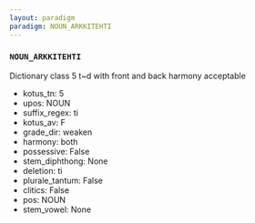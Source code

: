 ```yaml
---
layout: paradigm
paradigm: NOUN_ARKKITEHTI
---
```

### ` NOUN_ARKKITEHTI `

Dictionary class 5 t~d with front and back harmony acceptable
* kotus_tn: 5
* upos: NOUN
* suffix_regex: ti
* kotus_av: F
* grade_dir: weaken
* harmony: both
* possessive: False
* stem_diphthong: None
* deletion: ti
* plurale_tantum: False
* clitics: False
* pos: NOUN
* stem_vowel: None
